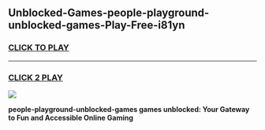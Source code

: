 
## Unblocked-Games-people-playground-unblocked-games-Play-Free-i81yn
<h3>
<a href="https://premium76.site?title=people-playground-unblocked-games&ref=18A1">CLICK TO PLAY</a></h3>
<hr>

<h3>
<a href="https://premium76.site?title=people-playground-unblocked-games&ref=18A1">CLICK 2 PLAY</a>
  
</h3>

<a href="https://premium76.site?title=people-playground-unblocked-games&ref=18A1"><img src="https://clearcache.store/games.png"></a>


**people-playground-unblocked-games games unblocked: Your Gateway to Fun and Accessible Online Gaming**

